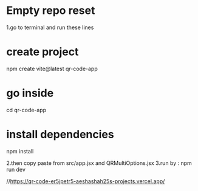 # Empty repo reset
1.go to terminal and run these lines
# create project
npm create vite@latest qr-code-app

# go inside
cd qr-code-app

# install dependencies
npm install



2.then copy paste from src/app.jsx and QRMultiOptions.jsx
3.run  by : npm run dev

//https://qr-code-er5jpetr5-aeshashah25s-projects.vercel.app/
